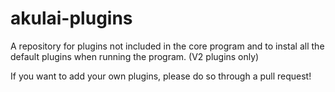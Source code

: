 # akulai-plugins
A repository for plugins not included in the core program and to instal all the default plugins when running the program. (V2 plugins only)

If you want to add your own plugins, please do so through a pull request! 
